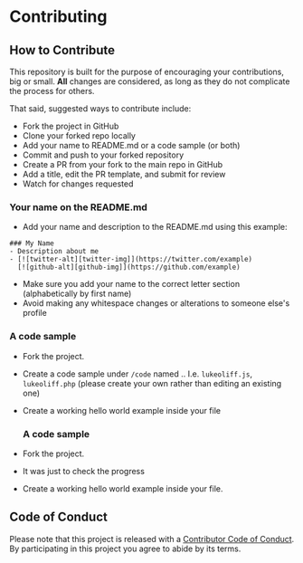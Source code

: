 # Contributing

## How to Contribute

This repository is built for the purpose of encouraging your contributions, big or small. **All** changes are considered, as long as they do not complicate the process for others.

That said, suggested ways to contribute include:

* Fork the project in GitHub
* Clone your forked repo locally
* Add your name to README.md or a code sample (or both)
* Commit and push to your forked repository
* Create a PR from your fork to the main repo in GitHub
* Add a title, edit the PR template, and submit for review
* Watch for changes requested

### Your name on the README.md

* Add your name and description to the README.md using this example:

```
### My Name
- Description about me
- [![twitter-alt][twitter-img]](https://twitter.com/example)
  [![github-alt][github-img]](https://github.com/example)
```

* Make sure you add your name to the correct letter section (alphabetically by first name)
* Avoid making any whitespace changes or alterations to someone else's profile

### A code sample

* Fork the project.
* Create a code sample under `/code` named <yourname>.<language-file-extension>. I.e. `lukeoliff.js`, `lukeoliff.php` (please create your own rather than editing an existing one)
* Create a working hello world example inside your file
  
  ### A code sample

* Fork the project.
* It was just to check the progress
* Create a working hello world example inside your file.

## Code of Conduct

Please note that this project is released with a [Contributor Code of Conduct](CODE_OF_CONDUCT.md). By participating in this project you agree to abide by its terms.
